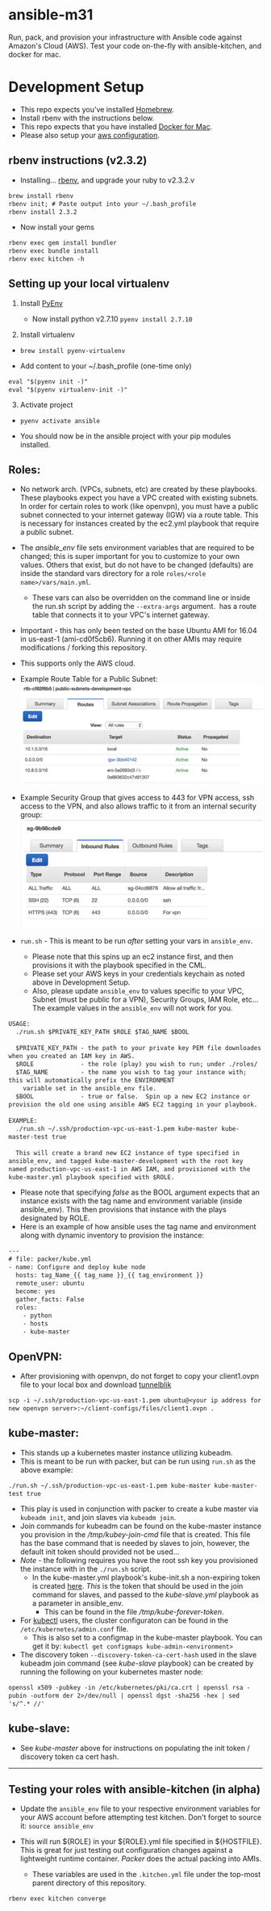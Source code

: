 # ansible-m31

Run, pack, and provision your infrastructure with Ansible code against Amazon's Cloud (AWS).
Test your code on-the-fly with ansible-kitchen, and docker for mac.


# Development Setup

* This repo expects you've installed [Homebrew](https://brew.sh/).
* Install rbenv with the instructions below.
* This repo expects that you have installed [Docker for Mac](https://docs.docker.com/docker-for-mac/install/).
* Please also setup your [aws configuration](http://docs.aws.amazon.com/cli/latest/userguide/cli-chap-getting-started.html).

## rbenv instructions (v2.3.2)
* Installing... [rbenv](https://jasoncharnes.com/install-ruby/), and upgrade your ruby to v2.3.2.v
```
brew install rbenv
rbenv init; # Paste output into your ~/.bash_profile
rbenv install 2.3.2
```

* Now install your gems
```
rbenv exec gem install bundler
rbenv exec bundle install
rbenv exec kitchen -h
```

## Setting up your local virtualenv
1. Install [PyEnv](https://github.com/pyenv/pyenv#homebrew-on-mac-os-x)
   - Now install python v2.7.10
     `pyenv install 2.7.10`

2. Install virtualenv
  - `brew install pyenv-virtualenv`
  * Add content to your ~/.bash_profile (one-time only)
```
eval "$(pyenv init -)"
eval "$(pyenv virtualenv-init -)"
```

3. Activate project
  - `pyenv activate ansible`

* You should now be in the ansible project with your pip modules installed.

## Roles:

* No network arch. (VPCs, subnets, etc) are created by these playbooks.  These playbooks expect you have a VPC created with existing subnets.  In order for certain roles to work (like openvpn), you must have a public subnet connected to your internet gateway (IGW) via a route table.  This is necessary for instances created by the ec2.yml playbook that require a public subnet.
* The _*ansible_env*_ file sets environment variables that are required to be changed; this is super important for you to customize to your own values.  Others that exist, but do not have to be changed (defaults) are inside the standard vars directory for a role `roles/<role name>/vars/main.yml`.
  - These vars can also be overridden on the command line or inside the run.sh script by adding the `--extra-args` argument.
  has a route table that connects it to your VPC's internet gateway.
* Important - this has only been tested on the base Ubuntu AMI for 16.04 in us-east-1 (ami-cd0f5cb6).  Running it on
  other AMIs may require modifications / forking this repository.
* This supports only the AWS cloud.
* Example Route Table for a Public Subnet:
![Alt text](/images/public_subnet.png?raw=true "Example Route Table.")

* Example Security Group that gives access to 443 for VPN access, ssh access to the VPN, and also allows traffic to it from an internal security group:
![Alt text](/images/vpn_sg.png?raw=true "Example VPN Security Group.")

* `run.sh` - This is meant to be run _after_ setting your vars in `ansible_env`.
  - Please note that this spins up an ec2 instance first, and then provisions it with the playbook specified in the CML.
  - Please set your AWS keys in your credentials keychain as noted above in Development Setup.
  - Also, please update `ansible_env` to values specific to your VPC, Subnet (must be public for a VPN), Security Groups,
    IAM Role, etc...  The example values in the `ansible_env` will not work for you.
```
USAGE:
  ./run.sh $PRIVATE_KEY_PATH $ROLE $TAG_NAME $BOOL
 
  $PRIVATE_KEY_PATH - the path to your private key PEM file downloades when you created an IAM key in AWS.
  $ROLE             - the role (play) you wish to run; under ./roles/
  $TAG_NAME         - the name you wish to tag your instance with; this will automatically prefix the ENVIRONMENT
    variable set in the ansible_env file.
  $BOOL             - true or false.  Spin up a new EC2 instance or provision the old one using ansible AWS EC2 tagging in your playbook.

EXAMPLE:
  ./run.sh ~/.ssh/production-vpc-us-east-1.pem kube-master kube-master-test true
  
  This will create a brand new EC2 instance of type specified in ansible_env, and tagged kube-master-development with the root key named production-vpc-us-east-1 in AWS IAM, and provisioned with the kube-master.yml playbook specified with $ROLE.
```
* Please note that specifying *false* as the BOOL argument expects that an instance exists with the tag name and environment variable (inside ansible_env).  This then provisions that instance with the plays designated by ROLE.
* Here is an example of how ansible uses the tag name and environment along with dynamic inventory to provision the instance:
```
---
# file: packer/kube.yml
- name: Configure and deploy kube node
  hosts: tag_Name_{{ tag_name }}_{{ tag_environment }}
  remote_user: ubuntu
  become: yes 
  gather_facts: False
  roles:
    - python
    - hosts
    - kube-master
```

## OpenVPN:
* After provisioning with openvpn, do not forget to copy your client1.ovpn file to your local box and download [tunnelblik](https://tunnelblick.net/downloads.html)
```
scp -i ~/.ssh/production-vpc-us-east-1.pem ubuntu@<your ip address for new openvpn server>:~/client-configs/files/client1.ovpn .
```

## kube-master:
* This stands up a kubernetes master instance utilizing kubeadm.
* This is meant to be run with packer, but can be run using `run.sh` as the above example:
```
./run.sh ~/.ssh/production-vpc-us-east-1.pem kube-master kube-master-test true
```

* This play is used in conjunction with packer to create a kube master via `kubeadm init`, and join slaves via `kubeadm join`.
* Join commands for kubeadm can be found on the kube-master instance you provision in the */tmp/kubey-join-cmd* file that is created.  This file has the base command that is needed by slaves to join, however, the default init token should provided not be used...
* _Note_ - the following requires you have the root ssh key you provisioned the instance with in the `./run.sh` script.
  - In the kube-master.yml playbook's kube-init.sh a non-expiring token is created [here](https://github.com/srflaxu40/ansible-m31/blob/master/roles/kube-master/templates/kube-init.sh#L14).  *This* is the token that should be used in the join command for slaves, and passed to the _kube-slave.yml_ playbook as a parameter in ansible_env.
    - This can be found in the file  */tmp/kube-forever-token*.
* For [kubectl](https://kubernetes.io/docs/tasks/tools/install-kubectl/) users, the cluster configuraton can be found in the `/etc/kubernetes/admin.conf` file.
  - This is also set to a configmap in the kube-master playbook.  You can get it by:
    `kubectl get configmaps kube-admin-<environment>`
* The discovery token `--discovery-token-ca-cert-hash` used in the slave kubeadm join command (see *kube-slave* playbook) can be created by running the following on your kubernetes master node:
```
openssl x509 -pubkey -in /etc/kubernetes/pki/ca.crt | openssl rsa -pubin -outform der 2>/dev/null | openssl dgst -sha256 -hex | sed 's/^.* //'
```

## kube-slave:
* See *kube-master* above for instructions on populating the init token / discovery token ca cert hash.

---

## Testing your roles with ansible-kitchen (in alpha)

* Update the `ansible_env` file to your respective environment variables for your AWS account before attempting test kitchen.
  Don't forget to source it:
`source ansible_env`

* This will run ${ROLE} in your ${ROLE}.yml file specified in ${HOSTFILE}.  This is great for just testing out configuration changes
  against a lightweight runtime container.  *Packer* does the actual packing into AMIs.
  * These variables are used in the `.kitchen.yml` file under the top-most parent directory of this repository.

```
rbenv exec kitchen converge
```
